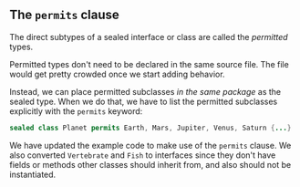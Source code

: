 ## The `permits` clause

The direct subtypes of a sealed interface or class are called the _permitted_ types.

Permitted types don't need to be declared in the same source file.
The file would get pretty crowded once we start adding behavior.

Instead, we can place permitted subclasses _in the same package_ as the sealed type.
When we do that, we have to list the permitted subclasses explicitly with the `permits` keyword:

```java
sealed class Planet permits Earth, Mars, Jupiter, Venus, Saturn {...}
```

We have updated the example code to make use of the `permits` clause.
We also converted `Vertebrate` and `Fish` to interfaces since they don't have fields or methods
other classes should inherit from, and also should not be instantiated.